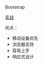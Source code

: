 Bootstrap

[实战](https://www.w3cschool.cn/codecamp/list?pename=responsive_design_with_bootstrap_camp)

优点：

- 移动设备优先
- 浏览器支持
- 容易上手
- 响应式设计

